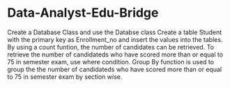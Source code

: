 # Data-Analyst-Edu-Bridge
Create a Database Class and use the Databse class
Create a table Student with the primary key as Enrollment_no and insert the values into the tables.
By using a count funtion, the number of candidates can be retrieved.
To retrieve the number of candidateds who have scored more than or equal to 75 in semester exam, use where condition.
Group By function is used to group the the number of candidateds who have scored more than or equal to 75 in semester exam by section wise.
